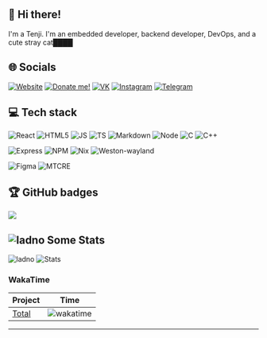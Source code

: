 ## 👋 Hi there!
I'm a Tenji. I'm an embedded developer, backend developer, DevOps, and a cute stray cat████


## 🌐 Socials
  [![Website](https://img.shields.io/badge/Website-blue?logo=framework&logoColor=white)](https://uwu.waw.pl)
  [![Donate me!](https://img.shields.io/badge/Donate_me-pink?logo=OnlyFans&logoColor=white)](https://uwu.waw.pl/d)
  [![VK](https://img.shields.io/badge/VK-blue?logo=VK&logoColor=white)](https://vk.com/m3anly)
  [![Instagram](https://img.shields.io/badge/Instagram-fc03c2?logo=instagram&logoColor=white)](https://instagram.com/valeowoia)
  [![Telegram](https://img.shields.io/badge/Telegram-lightblue?logo=telegram&logoColor=white)](https://t.me/m3anly)
  ## 💻 Tech stack
![React](https://img.shields.io/badge/React-blue?logo=React) ![HTML5](https://img.shields.io/badge/HTML5-red?logo=HTML5&logoColor=white) ![JS](https://img.shields.io/badge/JavaScript-black?logo=JavaScript) ![TS](https://img.shields.io/badge/TypeScript-blue?logo=TypeScript&logoColor=white) ![Markdown](https://img.shields.io/badge/MarkDown-black?logo=Markdown&logoColor=white) ![Node](https://img.shields.io/badge/Node-green?logo=Node.JS&logoColor=white) ![C](https://img.shields.io/badge/C_(lang)-blue?logo=C&logoColor=white) ![C++](https://img.shields.io/badge/C%2B%2B-red?logo=C%2B%2B&logoColor=white)



![Express](https://img.shields.io/badge/Express-gray?logo=Express&logoColor=white) ![NPM](https://img.shields.io/badge/NPM-black?logo=NPM&logoColor=white) ![Nix](https://img.shields.io/badge/Nix-blue?logo=NixOS&logoColor=white) ![Weston-wayland](https://img.shields.io/badge/Weston-black?logo=wayland)


![Figma](https://img.shields.io/badge/Figma-purple?logo=figma&logoColor=white) ![MTCRE](https://img.shields.io/badge/MTCRE-red?logo=mikrotik&logoColor=white)


## 🏆 GitHub badges
![](https://github-profile-trophy.vercel.app/?username=valeowoia&theme=darkhub&no-frame=false&no-bg=false&margin-w=4)

## ![ladno](https://rf0x3d.su/maybe_assets/statistics_outline_28.svg) Some Stats

![ladno](https://count.getloli.com/get/@valeowoia?theme=rule34) ![Stats](https://github-readme-stats.vercel.app/api?username=valeowoia&show_icons=true)
### WakaTime
| Project | Time |
| ------------- | ------------- |
|[Total]((https://wakatime.com/@faa17ad9-04c9-4a91-a24c-050d3b3ca159)) | ![wakatime](https://wakatime.com/badge/user/faa17ad9-04c9-4a91-a24c-050d3b3ca159.svg)
---
